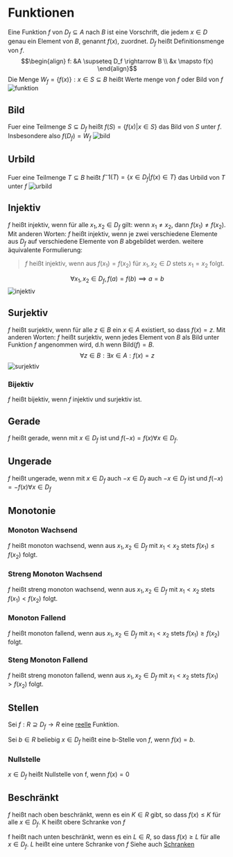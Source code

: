 # Funktionen
Eine Funktion $f$ von $D_f \subseteq A$ nach $B$ ist eine Vorschrift, die jedem $x \in D$ genau ein Element von $B$, genannt $f(x)$, zuordnet. $D_f$ heißt Definitionsmenge von $f$.
$$\begin{align}
f: &A \supseteq D_f \rightarrow B \\ 
&x \mapsto f(x)
\end{align}$$
Die Menge $W_f = \{f(x)\}: x \in S \subseteq B$ heißt Werte menge von $f$ oder Bild von $f$
![funktion](funktion.png)


## Bild
Fuer eine Teilmenge $S \subseteq D_f$ heißt $f(S) = \{f(x) | x \in S\}$ das Bild von $S$ unter $f$.
Insbesondere also $f(D_f) = W_f$
![bild](bild.png)

## Urbild
Fuer eine Teilmenge $T \subseteq B$ heißt $f^-1(T) = \{x \in D_f | f(x) \in T\}$ das Urbild von $T$ unter $f$
![urbild](urbild.png)

## Injektiv
$f$ heißt injektiv, wenn für alle $x_1,x_2 \in D_f$ gilt: wenn $x_1 \not = x_2$, dann $f(x_1) \not = f(x_2)$. Mit anderen Worten: $f$ heißt injektiv, wenn je zwei verschiedene Elemente aus $D_f$ auf verschiedene Elemente von $B$ abgebildet werden.
weitere äquivalente Formulierung:
>$f$ heißt injektiv, wenn aus $f(x_1) = f(x_2)$ für $x_1, x_2 \in D$ stets $x_1 = x_2$ folgt.

$$\forall x_1, x_2 \in D_f, f(a) = f(b) \implies a = b$$
![injektiv](injektiv.png)

##  Surjektiv
$f$ heißt surjektiv, wenn für alle $z \in B$ ein $x \in A$ existiert, so dass $f(x) = z$.
Mit anderen Worten: $f$ heißt surjektiv, wenn jedes Element von $B$ als Bild unter Funktion $f$ angenommen wird, d.h wenn Bild$(f)=B$.
$$\forall z \in B: \exists x \in A: f(x) = z$$
![surjektiv](surjektiv.png)

### Bijektiv
$f$ heißt bijektiv, wenn $f$ injektiv und surjektiv ist.

## Gerade
$f$ heißt gerade, wenn mit $x \in D_f$ ist und $f(-x) = f(x) \forall x \in D_f$.

## Ungerade
$f$ heißt ungerade, wenn mit $x \in D_f$ auch $-x \in D_f$ auch $-x\in D_f$ ist und $f(-x) = -f(x) \forall x \in D_f$ 

## Monotonie
### Monoton  Wachsend
$f$ heißt monoton wachsend, wenn aus $x_1, x_2 \in D_f$ mit $x_1 < x_2$ stets $f(x_1) \leq f(x_2)$ folgt.

### Streng Monoton Wachsend
$f$ heißt streng monoton wachsend, wenn aus $x_1, x_2 \in D_f$ mit $x_1 < x_2$ stets $f(x_1) < f(x_2)$ folgt.

### Monoton Fallend
$f$ heißt monoton fallend, wenn aus $x_1, x_2 \in D_f$ mit $x_1 < x_2$ stets $f(x_1) \geq f(x_2)$ folgt.

### Steng Monoton Fallend
$f$ heißt streng monoton fallend, wenn aus $x_1, x_2 \in D_f$ mit $x_1 < x_2$ stets $f(x_1) > f(x_2)$ folgt.


## Stellen
Sei $f: R \supseteq D_f \rightarrow R$ eine [reelle](Reelle%20Zahlen.md) Funktion.

Sei $b \in R$ beliebig
$x \in D_f$ heißt eine b-Stelle von $f$, wenn $f(x) = b$.

### Nullstelle
$x \in D_f$ heißt Nullstelle von f, wenn $f(x) = 0$

## Beschränkt
$f$ heißt nach oben beschränkt, wenn es ein $K \in R$ gibt, so dass $f(x) \leq K$ für alle $x\in D_f$. K heißt obere Schranke von $f$

f heißt nach unten beschränkt, wenn es ein $L \in R$, so dass $f(x) \geq L$ für alle $x \in D_f$. $L$ heißt eine untere Schranke von $f$
Siehe auch [Schranken](Intervalle.md#Schranken)
